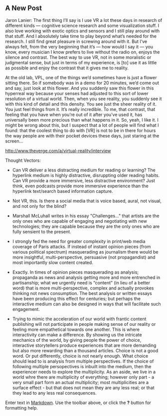 ## A New Post

Jaron Lanier:
The first thing I’ll say is I use VR a lot these days in research of different kinds — cognitive science research and some visualization stuff. I also love working with exotic optics and sensors and I still play around with that stuff. And I absolutely take time to play beyond what’s needed for the research. I still find great pleasure in screwing around with it. But I’ve always felt, from the very beginning that it’s — how would I say it — you know, every musician I know prefers to live without the radio on, enjoys the silence and contrast. The best way to use VR, not in some moralistic or judgmental sense, but just in terms of my experience, is [to] use it as little as possible and enjoy the contrast that it gives me to reality.

At the old lab, VPL, one of the things we’d sometimes have is just a flower sitting there. So if somebody was in a demo for 20 minutes, we’d come out and say, just look at this flower. And you suddenly saw this flower in this hyperreal way because your senses had adjusted to this sort of lower resolution of a virtual world. Then, when you see reality, you suddenly see it with this kind of detail and this density. You see just the sheer reality of it. You just feel things from it. It’s really incredible. To me, that contrast, that feeling that you have when you’re out of it after you’ve used it, has universally been more precious than what happens in it. So, yeah, I like it. I might be wrong about this, but I suspect that a lot of people will find what I found: that the coolest thing to do with [VR] is not to be in there for hours the way people are with their pocket devices these days, just staring at the screen…

http://www.theverge.com/a/virtual-reality/interview


Thought Vectors:
+ Can VR deliver a less distracting medium for reading or learning? The hyperlink medium is highly distractive, disruppting older reading habits. Can VR provide a more immersive, less distractive environment? Just think, even podcasts provide more immersive experience than the hyperlink text/search based information capture.

+ Not VR, this. Is there a social media that is voice based, aural, not visual, and not only for the blind?

+ Marshall McLuhall writes in his essay "Challenges..." that artists are the only ones who are capable of engaging and negotiating with new technologies; they are capable because they are the only ones who are fully sensient to the present.

+ I strongly fed the need for greater complexity in print/web media coverage of Paris attacks. If instead of instant opinion pieces (from various political spectrum) masquerading as journalism there would be more insightful, multi-perspective, persuasive (not propagandist) and most importantly slow content created.

+ Exactly. In times of opinion pieces masquerading as analysis; propaganda as news and analysis getting more and more entrenched in partisanship; what we urgently need is “content” (in lieu of a better word) that is more multi-perspective, complex and actually provokes thinking not news consumption. The best analysis or written essays have been producing this effect for centuries; but perhaps the interactive medium can also be designed in ways that will facilitate such engagement.

+ Trying to mimic the acceleration of our world with frantic content publishing will not participate in people making sense of our reality or feeling more empathetical towards one another. This is where interactivity can make a difference. By showing us the intricate mechanics of the world, by giving people the power of choice, interactive storytellers produce experiences that are more demanding but also more rewarding than a thousand articles.
Choice is not a good word. Or put differently, choice is not nearly enough. What choice should lead to is analysis from multiple perspectives. If the choice of following multiple persopectives is inbuilt into the medium, then the experiencer needs to explore the multiplicity. As an aside, we live in a world whre there are multiplicity of everything; however only part - a very small part form an actual multiplicity; most multiplicities are a surface effect - but that does not mean they are any less real; or that they lead to any less real consequences. 

Enter text in [Markdown](http://daringfireball.net/projects/markdown/). Use the toolbar above, or click the **?** button for formatting help.
